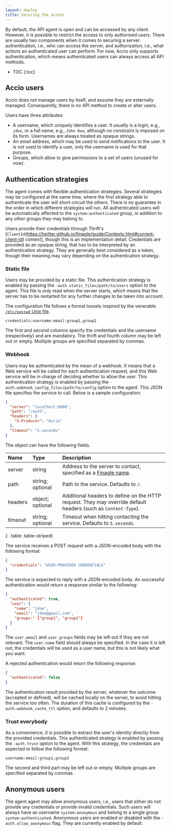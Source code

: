 ```yaml
---
layout: deploy
title: Securing the access
---
```


By default, the API agent is open and can be accessed by any client.
However, it is possible to restrict the access to only authorised users.
There are usually two components when it comes to securing a server: authentication, i.e., who can access the server, and authorization, i.e., what actions an authenticated user can perform.
For now, Accio only supports authentication, which means authenticated users can always access all API methods.

* TOC
{:toc}

## Accio users

Accio does not manage users by itself, and assume they are externally managed.
Consequently, there is no API method to create or alter users.

Users have three attributes:
* A username, which uniquely identifies a user.
It usually is a login, e.g., `jdoe`, or a full name, e.g., `John Doe`, although no constraint is imposed on its form.
Usernames are always treated as opaque strings.
* An email address, which may be used to send notifications to the user.
It is not used to identify a user, only the username is used for that purpose.
* Groups, which allow to give permissions to a set of users (unused for now).

## Authentication strategies

The agent comes with flexible authentication strategies.
Several strategies may be configured at the same time, where the first strategy able to authenticate the user will short-circuit the others.
There is no guarantee in the order in which different strategies will run.
All authenticated users will be automatically affected to the `system:authenticated` group, in addition to any other groups they may belong to.

Users provide their credentials through Thrift's [`ClientId`(https://twitter.github.io/finagle/guide/Contexts.html#current-client-id) context], though this is an implementation detail.
Credentials are provided as an opaque string, that has to be interpreted by an authentication strategy.
They are generally best considered as a token, though their meaning may vary depending on the authentication strategy.

### Static file

Users may be provided by a static file.
This authentication strategy is enabled by passing the `-auth.static_file=/path/to/users` option to the agent.
This file is only read when the server starts, which means that the server has to be restarted for any further changes to be taken into account.

The configuration file follows a format loosely inspired by the venerable [`/etc/passwd` Unix file](https://en.wikipedia.org/wiki/Passwd#Password_file).
```
credentials:username:email:group1,group2
```

The first and second columns specify the credentials and the username (respectively) and are mandatory.
The thrift and fourth column may be left out or empty.
Multiple groups are specified separated by commas.

### Webhook

Users may be authenticated by the mean of a webhook.
It means that a Web service will be called for each authentication request, and this Web service will be in charge of deciding whether to allow the user.
This authentication strategy is enabled by passing the `-auth.webhook_config_file=/path/to/config` option to the agent.
This JSON file specifies the service to call.
Below is a sample configuration:

```json
{
  "server": "localhost:8080",
  "path": "/auth",
  "headers": {
    "X-Producer": "Accio"
  },
  "timeout": "2.seconds"
}
```

The object can have the following fields.

| Name | Type | Description |
|:-----|:-----|:------------|
| server | string | Address to the server to contact, specified as a [Finagle name](https://twitter.github.io/finagle/guide/Names.html). |
| path | string; optional | Path to the service. Defaults to `/`. |
| headers | object; optional | Additional headers to define on the HTTP request. They may override default headers (such as `Content-Type`). |
| timeout | string; optional | Timeout when hitting contacting the service. Defaults to `5.seconds`. |
{: .table .table-striped}

The service receives a POST request with a JSON-encoded body with the following format:

```json
{
  "credentials": "USER-PROVIDED CREDENTIALS"
}
```

The service is expected to reply with a JSON-encoded body.
An successful authentication would return a response similar to the following:

```json
{
  "authenticated": true,
  "user": {
    "name": "jdoe",
    "email": "jdoe@gmail.com",
    "groups:" ["group1", "group2"]
  }
}
```

The `user.email` and `user.groups` fields may be left out if they are not relevant.
The `user.name` field should always be specified.
In the case it is left out, the credentials will be used as a user name, but this is not likely what you want.

A rejected authentication would return the following response:

```json
{
  "authenticated": false
}
``` 

The authentication result provided by the server, whatever the outcome (accepted or defined), will be cached locally on the server, to avoid hitting the service too often.
The duration of this cache is configured by the `-auth.webhook_cache_ttl` option, and defaults to 2 minutes. 


### Trust everybody

As a convenience, it is possible to extract the user's identity directly from the provided credentials.
This authenticated strategy is enabled by passing the `-auth.trust` option to the agent.
With this strategy, the credentials are expected to follow the following format:
```
username:email:group1,group2
```

The second and third part may be left out or empty.
Multiple groups are specified separated by commas.

## Anonymous users

The agent agent may allow anonymous users, i.e., users that either do not provide any credentials or provide invalid credentials.
Such users will always have as username `system:anonymous` and belong to a single group `system:authenticated`.
Anonymous users are enabled or disabled with the `-auth.allow_anonymous` flag.
They are currently enabled by default.
